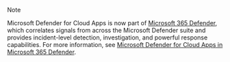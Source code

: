 <!--docutune:disable -->

> [!NOTE]
>
> Microsoft Defender for Cloud Apps is now part of [Microsoft 365 Defender](https://security.microsoft.com), which correlates signals from across the Microsoft Defender suite and provides incident-level detection, investigation, and powerful response capabilities. For more information, see [Microsoft Defender for Cloud Apps in Microsoft 365 Defender](/microsoft-365/security/defender/microsoft-365-security-center-defender-cloud-apps).

<!--docutune:enable -->

